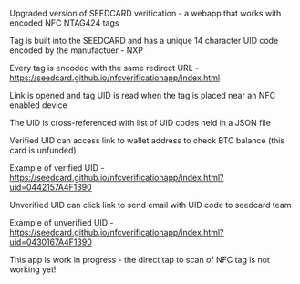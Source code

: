Upgraded version of SEEDCARD verification - a webapp that works with encoded NFC NTAG424 tags

Tag is built into the SEEDCARD and has a unique 14 character UID code encoded by the manufactuer - NXP

Every tag is encoded with the same redirect URL - https://seedcard.github.io/nfcverificationapp/index.html

Link is opened and tag UID is read when the tag is placed near an NFC enabled device

The UID is cross-referenced with list of UID codes held in a JSON file

Verified UID can access link to wallet address to check BTC balance (this card is unfunded)

Example of verified UID - https://seedcard.github.io/nfcverificationapp/index.html?uid=0442157A4F1390

Unverified UID can click link to send email with UID code to seedcard team

Example of unverified UID - https://seedcard.github.io/nfcverificationapp/index.html?uid=0430167A4F1390

This app is work in progress - the direct tap to scan of NFC tag is not working yet!



